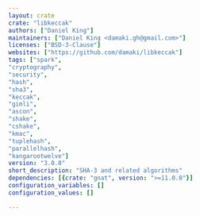 ```yaml
---
layout: crate
crate: "libkeccak"
authors: ["Daniel King"]
maintainers: ["Daniel King <damaki.gh@gmail.com>"]
licenses: ["BSD-3-Clause"]
websites: ["https://github.com/damaki/libkeccak"]
tags: ["spark",
"cryptography",
"security",
"hash",
"sha3",
"keccak",
"gimli",
"ascon",
"shake",
"cshake",
"kmac",
"tuplehash",
"parallelhash",
"kangarootwelve"]
version: "3.0.0"
short_description: "SHA-3 and related algorithms"
dependencies: [{crate: "gnat", version: ">=11.0.0"}]
configuration_variables: []
configuration_values: []

---
```



